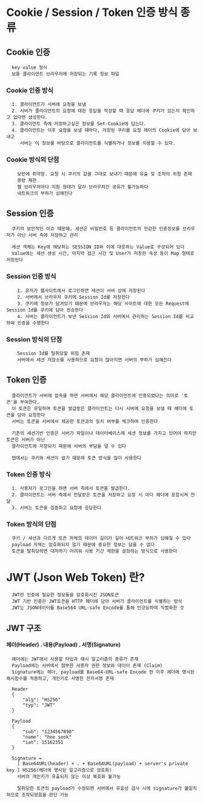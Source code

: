 # Cookie / Session / Token 인증 방식 종류
 ## Cookie 인증
      key-value 형식
      보통 클라이언트 브라우저에 저장되는 기록 정보 파일

  ### Cookie 인증 방식
      1. 클라이언트가 서버에 요청을 보냄
      2. 서버가 클라이언트의 요청에 대한 응답을 작성할 때 응답 헤더에 쿠키가 있는지 확인하고 없다면 생성한다.
      3. 클라이언트 측에 저장하고싶은 정보를 Set-Cookie에 담는다.
      4. 클라이언트는 이후 요청을 보낼 때마다, 저장된 쿠리를 요청 헤더의 Cookie에 담아 보내고
         서버는 이 정보를 바탕으로 클라이언트를 식별하거나 정보를 이용할 수 있다.

   ### Cookie 방식의 단점
        보안에 취약함. 요청 시 쿠키의 값을 그대로 보내기 때문에 유출 및 조작의 위험 존재
        용량 제한
        웹 브라우저마다 지원 형태가 달라 브라우저간 공유가 불가능하다
        네트워크의 부하가 심해진다

 ## Session 인증
      쿠키의 보안적인 이슈 때문에, 세션은 비밀번호 등 클라이언트의 민감한 인증정보를 브라우저가 아닌 서버 측에 저장하고 관리

      세션 객체는 Key에 해당하는 SESSION ID와 이에 대응하는 Value로 구성되어 있다
      Value에는 세션 생성 시간, 마지막 접근 시간 및 User가 저장한 속성 등이 Map 형태로 저장된다

  ### Session 인증 방식
        1. 유저가 웹사이트에서 로그인하면 세션이 서버 상에 저장된다
        2. 서버에서 브라우저 쿠키에 Session Id를 저장한다
        3. 쿠키에 정보가 담겨있기 떄문에 브라우저는 해당 사이트에 대한 모든 Request에 Session Id를 쿠키에 담아 전송한다
        4. 서버는 클라이언트가 보낸 Session Id와 서버에서 관리하는 Session Id를 비교하여 인증을 수행한다

  ### Session 방식의 단점
        Session Id를 탈취당할 위험 존재
        서버에서 세션 저장소를 사용하므로 요청이 많아지면 서버의 부하가 심해진다

## Token 인증
      클라이언트가 서버에 접속을 하면 서버에서 해당 클라이언트에 인증되었다는 의미로 '토큰'을 부여한다.
      이 토큰은 유일하며 토큰을 발급받은 클라이언트는 다시 서버에 요청을 보낼 때 헤더에 토큰을 담아 요청한다
      서버는 토큰을 서버에서 제공한 토큰과의 일치 여부를 체크하여 인증한다

      기존의 세션기반 인증은 서버가 파일이나 데이터베이스에 세션 정보를 가지고 있어야 하지만 토큰은 서버가 아닌
      클라이언트에 저장되기 때문에 서버의 부담을 덜 수 있다

      앱에서는 쿠키와 세션이 없기 때문에 토큰 방식을 많이 사용한다

  ### Token 인증 방식
      1. 사용자가 로그인을 하면 서버 측에서 토큰을 발급한다.
      2. 클라이언트는 서버 측에서 전달받은 토큰을 저장하고 요청 시 마다 헤더에 포함시켜 전달
      3. 서버는 토큰을 검증하고 요청에 응답한다

   ### Token 방식의 단점
      쿠키 / 세션과 다르게 토큰 자체의 데이터 길이가 길어 네트워크 부하가 심해질 수 있다
      payload 자체는 암호화되지 않기 때문에 중요한 정보는 담을 수 없다
      토큰을 탈취당하면 대처하기 어려워 사용 기간 제한을 설정하는 방식으로 사용한다

# JWT (Json Web Token) 란?
      JWT란 인증에 필요한 정보들을 암호화시킨 JSON토큰
      JWT 기반 인증은 JWT토큰을 HTTP 헤더에 담아 서버가 클라이언트를 식별하는 방식
      JWT는 JSON데이터를 Base564 URL-safe Encode를 통해 인코딩하여 직렬화한 것

## JWT 구조
  #### 헤더(Header) . 내용(Payload) . 서명(Signature)
      헤더에는 JWT에서 사용할 타입과 해시 알고리즘의 종류가 존재
      Payload에는 서버에서 첨부한 사용자 권한 정보와 데이터 존재 (Claim)
      Signature에는 헤더, payload를 Base64-URL-safe Encode 한 이후 헤더에 명시된 해시함수를 적용하고, 개인키로 서명한 전자서명 존재

      Header 
      {
          "alg": "HS256"
          "typ": "JWT"
      }

      Payload
      {
          "sub": "1234567890"
          "name": "hee seok"
          "iat": 15162351
      }

      Signature = 
        [ Base64URL(header) + . + Base64URL(payload) + server's private key ] HS256(헤더에 명시된 알고리즘으로 암호화)
        서버의 개인키가 유출되지 않는 이상 복호화 불가능

        탈취당한 토큰의 payload가 수정되면 서버에서 유효성 검사 시에 signature가 불일치하므로 조작되었음을 판단 가능
     

        
